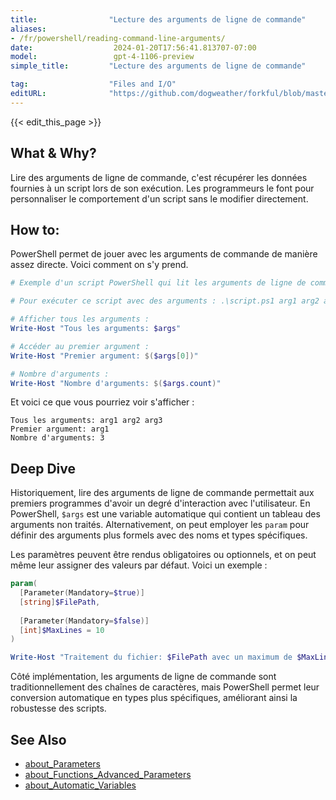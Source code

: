 ```yaml
---
title:                "Lecture des arguments de ligne de commande"
aliases:
- /fr/powershell/reading-command-line-arguments/
date:                  2024-01-20T17:56:41.813707-07:00
model:                 gpt-4-1106-preview
simple_title:         "Lecture des arguments de ligne de commande"

tag:                  "Files and I/O"
editURL:              "https://github.com/dogweather/forkful/blob/master/content/fr/powershell/reading-command-line-arguments.md"
---
```


{{< edit_this_page >}}

## What & Why?
Lire des arguments de ligne de commande, c'est récupérer les données fournies à un script lors de son exécution. Les programmeurs le font pour personnaliser le comportement d'un script sans le modifier directement.

## How to:
PowerShell permet de jouer avec les arguments de commande de manière assez directe. Voici comment on s'y prend. 

```PowerShell
# Exemple d'un script PowerShell qui lit les arguments de ligne de commande.

# Pour exécuter ce script avec des arguments : .\script.ps1 arg1 arg2 arg3

# Afficher tous les arguments :
Write-Host "Tous les arguments: $args"

# Accéder au premier argument :
Write-Host "Premier argument: $($args[0])"

# Nombre d'arguments :
Write-Host "Nombre d'arguments: $($args.count)"
```

Et voici ce que vous pourriez voir s'afficher :

```
Tous les arguments: arg1 arg2 arg3
Premier argument: arg1
Nombre d'arguments: 3
```

## Deep Dive
Historiquement, lire des arguments de ligne de commande permettait aux premiers programmes d'avoir un degré d'interaction avec l'utilisateur. En PowerShell, `$args` est une variable automatique qui contient un tableau des arguments non traités. Alternativement, on peut employer les `param` pour définir des arguments plus formels avec des noms et types spécifiques.

Les paramètres peuvent être rendus obligatoires ou optionnels, et on peut même leur assigner des valeurs par défaut. Voici un exemple :

```PowerShell
param(
  [Parameter(Mandatory=$true)]
  [string]$FilePath,
  
  [Parameter(Mandatory=$false)]
  [int]$MaxLines = 10
)

Write-Host "Traitement du fichier: $FilePath avec un maximum de $MaxLines lignes."
```

Côté implémentation, les arguments de ligne de commande sont traditionnellement des chaînes de caractères, mais PowerShell permet leur conversion automatique en types plus spécifiques, améliorant ainsi la robustesse des scripts.

## See Also
- [about_Parameters](https://docs.microsoft.com/en-us/powershell/module/microsoft.powershell.core/about/about_parameters)
- [about_Functions_Advanced_Parameters](https://docs.microsoft.com/en-us/powershell/module/microsoft.powershell.core/about/about_functions_advanced_parameters)
- [about_Automatic_Variables](https://docs.microsoft.com/en-us/powershell/module/microsoft.powershell.core/about/about_automatic_variables)
